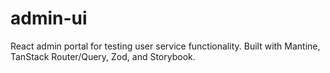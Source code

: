 # admin-ui
React admin portal for testing user service functionality. Built with Mantine, TanStack Router/Query, Zod, and Storybook.
